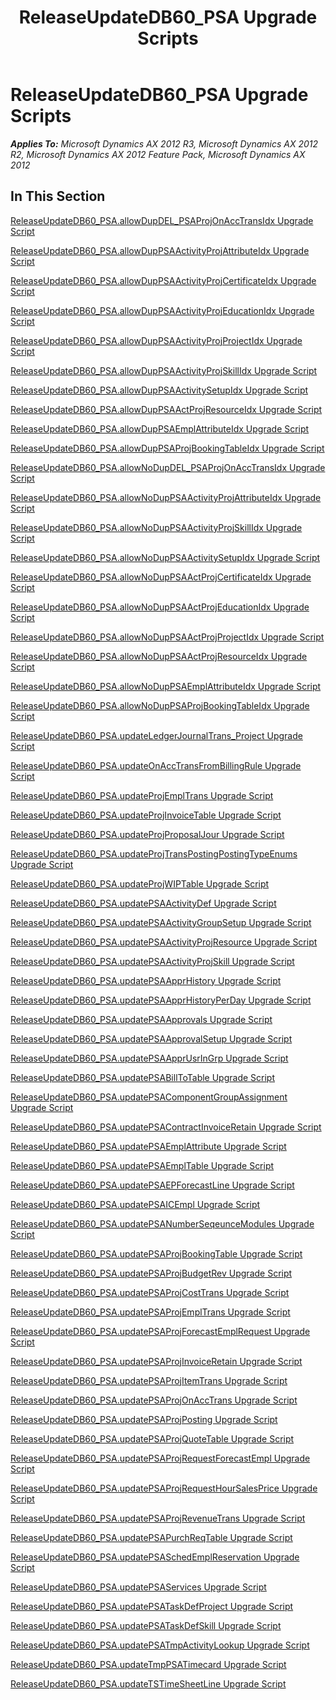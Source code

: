 ﻿---
title: ReleaseUpdateDB60_PSA Upgrade Scripts
TOCTitle: ReleaseUpdateDB60_PSA Upgrade Scripts
ms:assetid: 0a55445d-bc9c-47c4-9d3a-84adb87a7d95
ms:mtpsurl: https://msdn.microsoft.com/en-us/library/JJ735615(v=AX.60)
ms:contentKeyID: 49706526
ms.date: 05/18/2015
mtps_version: v=AX.60
---

# ReleaseUpdateDB60\_PSA Upgrade Scripts 


_**Applies To:** Microsoft Dynamics AX 2012 R3, Microsoft Dynamics AX 2012 R2, Microsoft Dynamics AX 2012 Feature Pack, Microsoft Dynamics AX 2012_

## In This Section

[ReleaseUpdateDB60\_PSA.allowDupDEL\_PSAProjOnAccTransIdx Upgrade Script](releaseupdatedb60-psa-allowdupdel-psaprojonacctransidx-upgrade-script.md)

[ReleaseUpdateDB60\_PSA.allowDupPSAActivityProjAttributeIdx Upgrade Script](releaseupdatedb60-psa-allowduppsaactivityprojattributeidx-upgrade-script.md)

[ReleaseUpdateDB60\_PSA.allowDupPSAActivityProjCertificateIdx Upgrade Script](releaseupdatedb60-psa-allowduppsaactivityprojcertificateidx-upgrade-script.md)

[ReleaseUpdateDB60\_PSA.allowDupPSAActivityProjEducationIdx Upgrade Script](releaseupdatedb60-psa-allowduppsaactivityprojeducationidx-upgrade-script.md)

[ReleaseUpdateDB60\_PSA.allowDupPSAActivityProjProjectIdx Upgrade Script](releaseupdatedb60-psa-allowduppsaactivityprojprojectidx-upgrade-script.md)

[ReleaseUpdateDB60\_PSA.allowDupPSAActivityProjSkillIdx Upgrade Script](releaseupdatedb60-psa-allowduppsaactivityprojskillidx-upgrade-script.md)

[ReleaseUpdateDB60\_PSA.allowDupPSAActivitySetupIdx Upgrade Script](releaseupdatedb60-psa-allowduppsaactivitysetupidx-upgrade-script.md)

[ReleaseUpdateDB60\_PSA.allowDupPSAActProjResourceIdx Upgrade Script](releaseupdatedb60-psa-allowduppsaactprojresourceidx-upgrade-script.md)

[ReleaseUpdateDB60\_PSA.allowDupPSAEmplAttributeIdx Upgrade Script](releaseupdatedb60-psa-allowduppsaemplattributeidx-upgrade-script.md)

[ReleaseUpdateDB60\_PSA.allowDupPSAProjBookingTableIdx Upgrade Script](releaseupdatedb60-psa-allowduppsaprojbookingtableidx-upgrade-script.md)

[ReleaseUpdateDB60\_PSA.allowNoDupDEL\_PSAProjOnAccTransIdx Upgrade Script](releaseupdatedb60-psa-allownodupdel-psaprojonacctransidx-upgrade-script.md)

[ReleaseUpdateDB60\_PSA.allowNoDupPSAActivityProjAttributeIdx Upgrade Script](releaseupdatedb60-psa-allownoduppsaactivityprojattributeidx-upgrade-script.md)

[ReleaseUpdateDB60\_PSA.allowNoDupPSAActivityProjSkillIdx Upgrade Script](releaseupdatedb60-psa-allownoduppsaactivityprojskillidx-upgrade-script.md)

[ReleaseUpdateDB60\_PSA.allowNoDupPSAActivitySetupIdx Upgrade Script](releaseupdatedb60-psa-allownoduppsaactivitysetupidx-upgrade-script.md)

[ReleaseUpdateDB60\_PSA.allowNoDupPSAActProjCertificateIdx Upgrade Script](releaseupdatedb60-psa-allownoduppsaactprojcertificateidx-upgrade-script.md)

[ReleaseUpdateDB60\_PSA.allowNoDupPSAActProjEducationIdx Upgrade Script](releaseupdatedb60-psa-allownoduppsaactprojeducationidx-upgrade-script.md)

[ReleaseUpdateDB60\_PSA.allowNoDupPSAActProjProjectIdx Upgrade Script](releaseupdatedb60-psa-allownoduppsaactprojprojectidx-upgrade-script.md)

[ReleaseUpdateDB60\_PSA.allowNoDupPSAActProjResourceIdx Upgrade Script](releaseupdatedb60-psa-allownoduppsaactprojresourceidx-upgrade-script.md)

[ReleaseUpdateDB60\_PSA.allowNoDupPSAEmplAttributeIdx Upgrade Script](releaseupdatedb60-psa-allownoduppsaemplattributeidx-upgrade-script.md)

[ReleaseUpdateDB60\_PSA.allowNoDupPSAProjBookingTableIdx Upgrade Script](releaseupdatedb60-psa-allownoduppsaprojbookingtableidx-upgrade-script.md)

[ReleaseUpdateDB60\_PSA.updateLedgerJournalTrans\_Project Upgrade Script](releaseupdatedb60-psa-updateledgerjournaltrans-project-upgrade-script.md)

[ReleaseUpdateDB60\_PSA.updateOnAccTransFromBillingRule Upgrade Script](https://msdn.microsoft.com/en-us/library/dn702761\(v=ax.60\))

[ReleaseUpdateDB60\_PSA.updateProjEmplTrans Upgrade Script](releaseupdatedb60-psa-updateprojempltrans-upgrade-script.md)

[ReleaseUpdateDB60\_PSA.updateProjInvoiceTable Upgrade Script](releaseupdatedb60-psa-updateprojinvoicetable-upgrade-script.md)

[ReleaseUpdateDB60\_PSA.updateProjProposalJour Upgrade Script](releaseupdatedb60-psa-updateprojproposaljour-upgrade-script.md)

[ReleaseUpdateDB60\_PSA.updateProjTransPostingPostingTypeEnums Upgrade Script](releaseupdatedb60-psa-updateprojtranspostingpostingtypeenums-upgrade-script.md)

[ReleaseUpdateDB60\_PSA.updateProjWIPTable Upgrade Script](releaseupdatedb60-psa-updateprojwiptable-upgrade-script.md)

[ReleaseUpdateDB60\_PSA.updatePSAActivityDef Upgrade Script](releaseupdatedb60-psa-updatepsaactivitydef-upgrade-script.md)

[ReleaseUpdateDB60\_PSA.updatePSAActivityGroupSetup Upgrade Script](releaseupdatedb60-psa-updatepsaactivitygroupsetup-upgrade-script.md)

[ReleaseUpdateDB60\_PSA.updatePSAActivityProjResource Upgrade Script](releaseupdatedb60-psa-updatepsaactivityprojresource-upgrade-script.md)

[ReleaseUpdateDB60\_PSA.updatePSAActivityProjSkill Upgrade Script](releaseupdatedb60-psa-updatepsaactivityprojskill-upgrade-script.md)

[ReleaseUpdateDB60\_PSA.updatePSAApprHistory Upgrade Script](releaseupdatedb60-psa-updatepsaapprhistory-upgrade-script.md)

[ReleaseUpdateDB60\_PSA.updatePSAApprHistoryPerDay Upgrade Script](releaseupdatedb60-psa-updatepsaapprhistoryperday-upgrade-script.md)

[ReleaseUpdateDB60\_PSA.updatePSAApprovals Upgrade Script](releaseupdatedb60-psa-updatepsaapprovals-upgrade-script.md)

[ReleaseUpdateDB60\_PSA.updatePSAApprovalSetup Upgrade Script](releaseupdatedb60-psa-updatepsaapprovalsetup-upgrade-script.md)

[ReleaseUpdateDB60\_PSA.updatePSAApprUsrInGrp Upgrade Script](releaseupdatedb60-psa-updatepsaapprusringrp-upgrade-script.md)

[ReleaseUpdateDB60\_PSA.updatePSABillToTable Upgrade Script](releaseupdatedb60-psa-updatepsabilltotable-upgrade-script.md)

[ReleaseUpdateDB60\_PSA.updatePSAComponentGroupAssignment Upgrade Script](releaseupdatedb60-psa-updatepsacomponentgroupassignment-upgrade-script.md)

[ReleaseUpdateDB60\_PSA.updatePSAContractInvoiceRetain Upgrade Script](releaseupdatedb60-psa-updatepsacontractinvoiceretain-upgrade-script.md)

[ReleaseUpdateDB60\_PSA.updatePSAEmplAttribute Upgrade Script](releaseupdatedb60-psa-updatepsaemplattribute-upgrade-script.md)

[ReleaseUpdateDB60\_PSA.updatePSAEmplTable Upgrade Script](releaseupdatedb60-psa-updatepsaempltable-upgrade-script.md)

[ReleaseUpdateDB60\_PSA.updatePSAEPForecastLine Upgrade Script](releaseupdatedb60-psa-updatepsaepforecastline-upgrade-script.md)

[ReleaseUpdateDB60\_PSA.updatePSAICEmpl Upgrade Script](releaseupdatedb60-psa-updatepsaicempl-upgrade-script.md)

[ReleaseUpdateDB60\_PSA.updatePSANumberSeqeunceModules Upgrade Script](releaseupdatedb60-psa-updatepsanumberseqeuncemodules-upgrade-script.md)

[ReleaseUpdateDB60\_PSA.updatePSAProjBookingTable Upgrade Script](releaseupdatedb60-psa-updatepsaprojbookingtable-upgrade-script.md)

[ReleaseUpdateDB60\_PSA.updatePSAProjBudgetRev Upgrade Script](releaseupdatedb60-psa-updatepsaprojbudgetrev-upgrade-script.md)

[ReleaseUpdateDB60\_PSA.updatePSAProjCostTrans Upgrade Script](releaseupdatedb60-psa-updatepsaprojcosttrans-upgrade-script.md)

[ReleaseUpdateDB60\_PSA.updatePSAProjEmplTrans Upgrade Script](releaseupdatedb60-psa-updatepsaprojempltrans-upgrade-script.md)

[ReleaseUpdateDB60\_PSA.updatePSAProjForecastEmplRequest Upgrade Script](releaseupdatedb60-psa-updatepsaprojforecastemplrequest-upgrade-script.md)

[ReleaseUpdateDB60\_PSA.updatePSAProjInvoiceRetain Upgrade Script](releaseupdatedb60-psa-updatepsaprojinvoiceretain-upgrade-script.md)

[ReleaseUpdateDB60\_PSA.updatePSAProjItemTrans Upgrade Script](releaseupdatedb60-psa-updatepsaprojitemtrans-upgrade-script.md)

[ReleaseUpdateDB60\_PSA.updatePSAProjOnAccTrans Upgrade Script](releaseupdatedb60-psa-updatepsaprojonacctrans-upgrade-script.md)

[ReleaseUpdateDB60\_PSA.updatePSAProjPosting Upgrade Script](releaseupdatedb60-psa-updatepsaprojposting-upgrade-script.md)

[ReleaseUpdateDB60\_PSA.updatePSAProjQuoteTable Upgrade Script](releaseupdatedb60-psa-updatepsaprojquotetable-upgrade-script.md)

[ReleaseUpdateDB60\_PSA.updatePSAProjRequestForecastEmpl Upgrade Script](releaseupdatedb60-psa-updatepsaprojrequestforecastempl-upgrade-script.md)

[ReleaseUpdateDB60\_PSA.updatePSAProjRequestHourSalesPrice Upgrade Script](releaseupdatedb60-psa-updatepsaprojrequesthoursalesprice-upgrade-script.md)

[ReleaseUpdateDB60\_PSA.updatePSAProjRevenueTrans Upgrade Script](releaseupdatedb60-psa-updatepsaprojrevenuetrans-upgrade-script.md)

[ReleaseUpdateDB60\_PSA.updatePSAPurchReqTable Upgrade Script](releaseupdatedb60-psa-updatepsapurchreqtable-upgrade-script.md)

[ReleaseUpdateDB60\_PSA.updatePSASchedEmplReservation Upgrade Script](releaseupdatedb60-psa-updatepsaschedemplreservation-upgrade-script.md)

[ReleaseUpdateDB60\_PSA.updatePSAServices Upgrade Script](releaseupdatedb60-psa-updatepsaservices-upgrade-script.md)

[ReleaseUpdateDB60\_PSA.updatePSATaskDefProject Upgrade Script](releaseupdatedb60-psa-updatepsataskdefproject-upgrade-script.md)

[ReleaseUpdateDB60\_PSA.updatePSATaskDefSkill Upgrade Script](releaseupdatedb60-psa-updatepsataskdefskill-upgrade-script.md)

[ReleaseUpdateDB60\_PSA.updatePSATmpActivityLookup Upgrade Script](releaseupdatedb60-psa-updatepsatmpactivitylookup-upgrade-script.md)

[ReleaseUpdateDB60\_PSA.updateTmpPSATimecard Upgrade Script](releaseupdatedb60-psa-updatetmppsatimecard-upgrade-script.md)

[ReleaseUpdateDB60\_PSA.updateTSTimeSheetLine Upgrade Script](releaseupdatedb60-psa-updatetstimesheetline-upgrade-script.md)

  


